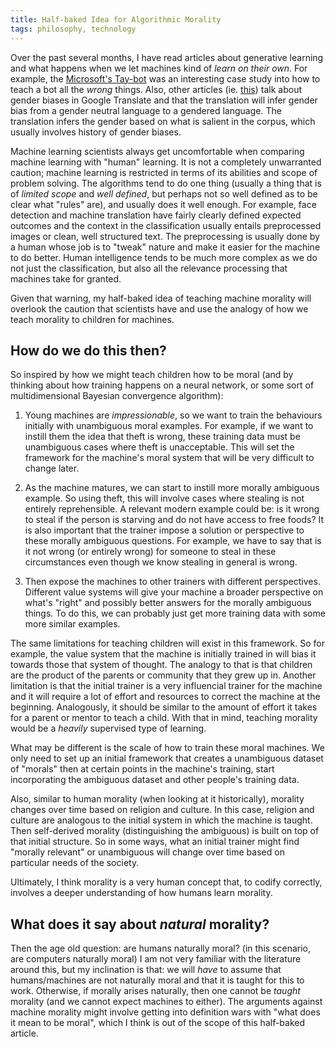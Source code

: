 ```yaml
---
title: Half-baked Idea for Algorithmic Morality
tags: philosophy, technology
---
```


Over the past several months,
I have read articles about generative learning 
and what happens when we let machines kind of *learn on their own*.
For example, the [Microsoft's Tay-bot](https://en.wikipedia.org/wiki/Tay_%28bot%29)
was an interesting case study into how to teach a bot all the *wrong* things.
Also, other articles (ie. [this](http://www.languagesoftheworld.info/translation/google-translates-gender.html)) 
talk about gender biases in Google Translate
and that the translation will infer gender bias from a gender neutral language to a gendered language.
The translation infers the gender based on what is salient in the corpus, 
which usually involves history of gender biases.

Machine learning scientists always get uncomfortable when comparing machine learning with "human" learning. 
It is not a completely unwarranted caution; 
machine learning is restricted in terms of its abilities 
and scope of problem solving. 
The algorithms tend to do one thing 
(usually a thing that is of *limited scope* and *well defined*, 
but perhaps not so well defined as to be clear what "rules" are), 
and usually does it well enough. 
For example, face detection and machine translation
have fairly clearly defined expected outcomes 
and the context in the classification usually entails preprocessed images or clean, well structured text.
The preprocessing is usually done by a human whose job is to "tweak" nature 
and make it easier for the machine to do better.
Human intelligence tends to be much more complex 
as we do not just the classification, 
but also all the relevance processing that machines take for granted.

Given that warning, 
my half-baked idea of teaching machine morality 
will overlook the caution that scientists have and 
use the analogy of how we teach morality to children for machines.

## How do we do this then?

So inspired by how we might teach children how to be moral
(and by thinking about how training happens on a neural network,
or some sort of multidimensional Bayesian convergence algorithm):

1. Young machines are *impressionable*, 
so we want to train the behaviours initially with unambiguous moral examples. 
For example, if we want to instill them the idea that theft is wrong,
these training data must be unambiguous cases where theft is unacceptable.
This will set the framework for the machine's moral system that will be very difficult to change later.

2. As the machine matures, we can start to instill more morally ambiguous example.
So using theft, this will involve cases where stealing is not entirely reprehensible. 
A relevant modern example could be: 
is it wrong to steal if the person is starving and do not have access to free foods?
It is also important that the trainer impose a solution or perspective to these morally ambiguous questions.
For example, we have to say that is it not wrong (or entirely wrong) for someone to steal
in these circumstances even though we know stealing in general is wrong.

3. Then expose the machines to other trainers with different perspectives.
Different value systems will give your machine a broader perspective on what's "right"
and possibly better answers for the morally ambiguous things. 
To do this, we can probably just get more training data with some more similar examples.

The same limitations for teaching children will exist in this framework.
So for example, the value system that the machine is initially trained in 
will bias it towards those that system of thought.
The analogy to that is that children are the product of the parents or community that they grew up in.
Another limitation is that the initial trainer is a very influencial trainer for the machine
and it will require a lot of effort and resources to correct the machine at the beginning. 
Analogously, it should be similar to the amount of effort it takes for a parent or mentor to teach a child.
With that in mind, teaching morality would be a *heavily* supervised type of learning.

What may be different is the scale of how to train these moral machines.
We only need to set up an initial framework that creates a unambiguous dataset of "morals"
then at certain points in the machine's training, 
start incorporating the ambiguous dataset and other people's training data.

Also, similar to human morality (when looking at it historically),
morality changes over time based on religion and culture.
In this case, religion and culture are analogous to the initial system in which the machine is taught.
Then self-derived morality (distinguishing the ambiguous) is built on top of that initial structure.
So in some ways, what an initial trainer might find "morally relevant" 
or unambiguous will change over time based on particular needs of the society.

Ultimately, I think morality is a very human concept that,
to codify correctly,
involves a deeper understanding of how humans learn morality.

## What does it say about *natural* morality?

Then the age old question: are humans naturally moral? 
(in this scenario, are computers naturally moral)
I am not very familiar with the literature around this, 
but my inclination is that:
we will *have* to assume that humans/machines are not naturally moral
and that it is taught for this to work.
Otherwise, if morally arises naturally, 
then one cannot be *taught* morality (and we cannot expect machines to either).
The arguments against machine morality might involve getting into 
definition wars with "what does it mean to be moral",
which I think is out of the scope of this half-baked article.
